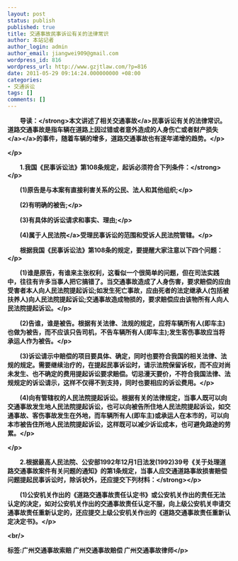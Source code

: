 ```yaml
---
layout: post
status: publish
published: true
title: 交通事故民事诉讼有关的法律常识
author: 本站记者
author_login: admin
author_email: jiangwei909@gmail.com
wordpress_id: 816
wordpress_url: http://www.gzjtlaw.com/?p=816
date: 2011-05-29 09:14:24.000000000 +08:00
categories:
- 交通诉讼
tags: []
comments: []
---
```

<p><p><strong>　　导读：<&#47;strong>本文讲述了相关<a>交通事故<&#47;a>民事诉讼有关的法律常识。道路交通事故是指车辆在道路上因过错或者意外造成的人身伤亡或者<a>财产<a>损失<&#47;a><&#47;a>的事件，随着车辆的增多，道路交通事故也有逐年递增的趋势。<&#47;p><p><&#47;p><p><strong>　　1.我国《民事诉讼法》第108条规定，起诉必须符合下列条件：<&#47;strong><&#47;p><p>　　(1)原告是与本案有直接利害关系的公民、法人和其他组织;<&#47;p><p>　　(2)有明确的被告;<&#47;p><p>　　(3)有具体的诉讼请求和事实、理由;<&#47;p><p>　　(4)属于<a>人民法院<&#47;a>受理民事诉讼的范围和受诉人民法院管辖。<&#47;p><p>　　根据我国《民事诉讼法》第108条的规定，要提醒大家注意以下四个问题：<&#47;p><p>　　(1)谁是原告，有谁来主张权利，这看似一个很简单的问题，但在司法实践中，往往有许多当事人把它搞错了。当交通事故造成了人身伤害，要求赔偿的应由受害者本人向人民法院提起诉讼;如发生死亡事故，应由死者的法定继承人(包括被扶养人)向人民法院提起诉讼;交通事故造成物损的，要求赔偿应由该物所有人向人民法院提起诉讼。<&#47;p><p>　　(2)告谁，谁是被告。根据有关法律、法规的规定，应将车辆所有人(即车主)也做为被告，而不应该只告司机，不告车辆所有人(即车主);发生客伤事故应当将承运人作为被告。<&#47;p><p>　　(3)诉讼请示中赔偿的项目要具体、确定，同时也要符合我国的相关法律、法规的规定。需要继续治疗的，在提起民事诉讼时，请示法院保留诉权，而不应对尚未发生、也不确定的费用提起诉讼要求赔偿。切忌漫天要价，不符合我国法律、法规规定的诉讼请示，这样不仅得不到支持，同时也要相应的诉讼费用。<&#47;p><p>　　(4)向有管辖权的人民法院提起诉讼。根据有关的法律规定，当事人既可以向交通事故发生地人民法院提起诉讼，也可以向被告所住地人民法院提起诉讼，如交通事故、客伤事故发生在外地，而车辆所有人(即车主)或承运人在本市的，可以向本市被告住所地人民法院提起诉讼，这样既可以减少诉讼成本，也可避免路途的劳累。<&#47;p><p><&#47;p><p>　<strong>　2.根据最高人民法院、公安部1992年12月1日法发(1992)39号《关于处理道路交通事故案件有关问题的通知》的第1条规定，当事人应交通道路事故损害赔偿问题提起民事诉讼时，除诉状外，还应提交下列材料：<&#47;strong><&#47;p><p>　　(1)公安机关作出的《道路交通事故责任认定书》或公安机关作出的责任无法认定的决定，如对公安机关作出的交通事故责任认定不服，向上级公安机关申请交通事故责任重新认定的，还应提交上级公安机关作出的《道路交通事故责任重新认定决定书》。<&#47;p><br&#47;><p>标签:广州交通事故索赔 广州交通事故赔偿 广州交通事故律师<&#47;p>
